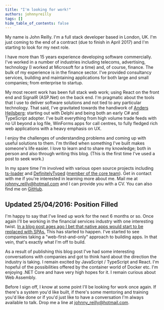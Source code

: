 ```yaml
---
title: "I'm looking for work!"
authors: johnnyreilly
tags: []
hide_table_of_contents: false
---
```


My name is John Reilly. I'm a full stack developer based in London, UK. I'm just coming to the end of a contract (due to finish in April 2017) and I'm starting to look for my next role.

I have more than 15 years experience developing software commercially. I've worked in a number of industries including telecoms, advertising, technology (I worked at Microsoft for a time) and, of course, finance. The bulk of my experience is in the finance sector. I've provided consultancy services, building and maintaining applications for both large and small companies; from enterprise to startup.

My most recent work has been full stack web work; using React on the front end and SignalR (ASP.Net) on the back end. I'm pragmatic about the tools that I use to deliver software solutions and not tied to any particular technology. That said, I've gravitated towards the handiwork of [Anders Hejlsberg](https://en.wikipedia.org/wiki/Anders_Hejlsberg); starting out with Delphi and being both an early C# and TypeScript adopter. I've built everything from high volume trade feeds with no UI beyond a log file, WinForms apps for call centres, to fully fledged rich web applications with a heavy emphasis on UX.

I enjoy the challenges of understanding problems and coming up with useful solutions to them. I'm thrilled when something I've built makes someone's life easier. I love to learn and to share my knowledge; both in person and also through writing this blog. (This is the first time I've used a post to seek work.)

In my spare time I'm involved with various open source projects including [ts-loader](https://github.com/typestrong/ts-loader) and [DefinitelyTyped](https://github.com/DefinitelyTyped/DefinitelyTyped) ([member of the core team](https://github.com/orgs/DefinitelyTyped/people)). Get in contact with me if you're interested in learning more about me. Mail me at [johnny_reilly@hotmail.com](mailto:johnny_reilly@hotmail.com) and I can provide you with a CV. You can also find me on [GitHub](https://github.com/johnnyreilly).

## Updated 25/04/2016: Position Filled

I'm happy to say that I've lined up work for the next 6 months or so. Once again I'll be working in the financial services industry with one interesting twist. [In a blog post ages ago I bet that native apps would start to be replaced with SPAs.](../2014-02-12-wpf-and-mystic-meg-or-playing/index.md) This has started to happen. I've started to see companies taking a "web-first-and-only" approach to building apps. In that vein, that's exactly what I'm off to build.

As a result of publishing this blog post I've had some interesting conversations with companies and got to think hard about the direction the industry is taking. I remain excited by JavaScript / TypeScript and React. I'm hopeful of the possibilities offered by the container world of Docker etc. I'm enjoying .NET Core and have very high hopes for it. I remain curious about Web Assembly.

Before I sign off, I know at some point I'll be looking for work once again. If there's a system you'd like built, if there's some mentoring and training you'd like done or if you'd just like to have a conversation I'm always available to talk. Drop me a line at [johnny_reilly@hotmail.com](mailto:johnny_reilly@hotmail.com).
